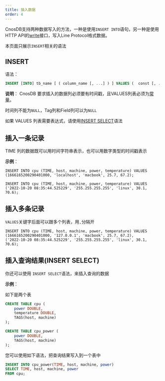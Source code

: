 ```yaml
---
title: 插入数据
order: 4
---
```


CnosDB支持两种数据写入的方法，一种是使用`INSERT INTO`语句，另一种是使用HTTP API的[write](../application/api.md)接口，写入Line Protocol格式数据。

本页面只展示`INSERT`相关的语法
## INSERT

语法：

```sql
INSERT [INTO] tb_name [ ( column_name [, ...] ) ] VALUES (  const [, ...] ) [, ...] | query 
```

**说明**：
CnosDB 要求插入的数据列必须要有时间戳，且VALUES列表必须为[常量](data_type.md/#常量)。

时间列不能为`NULL`，Tag列和Field列可以为`NULL`

如果 VALUES 列表需要表达式，请使用[INSERT SELECT](#%E6%8F%92%E5%85%A5%E6%9F%A5%E8%AF%A2%E7%BB%93%E6%9E%9C-insert-select)语法


## 插入一条记录

TIME 列的数据既可以用时间字符串表示，也可以用数字类型的时间戳表示

**示例**：
```
INSERT INTO cpu (TIME, host, machine, power, temperature) VALUES
(1666165200290401000, 'localhost', 'macbook', 25.7, 67.2);

INSERT INTO cpu (TIME, host, machine, power, temperature) VALUES
('2022-10-20 08:35:44.525229', '255.255.255.255', 'linux', 30.1, 70.6);
```

## 插入多条记录

`VALUES`关键字后面可以跟多个列表，用`,`分隔开

```
INSERT INTO cpu (TIME, host, machine, power, temperature) VALUES
(1666165200290401000, '127.0.0.1', 'macbook', 25.7, 67.2),
('2022-10-20 08:35:44.525229', '255.255.255.255', 'linux', 30.1, 70.6);
```

## 插入查询结果(INSERT SELECT)

你还可以使用 `INSERT SELECT`语法，来插入查询的数据

**示例**：

如下是两个表

```sql
CREATE TABLE cpu (
    power DOUBLE,
    temperature DOUBLE,
    TAGS(host, machine)
);

CREATE TABLE cpu_power (
    power DOUBLE,
    TAGS(host, machine)
);
```

您可以使用如下语法，把查询结果写入到一个表中

```sql
INSERT INTO cpu_power(TIME, host, machine, power)
SELECT TIME, host, machine, power
FROM cpu;
```
